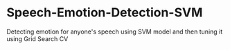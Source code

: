 # Speech-Emotion-Detection-SVM
Detecting emotion for anyone's speech using SVM model and then tuning it using Grid Search CV
